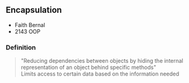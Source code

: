 ## Encapsulation
- Faith Bernal
- 2143 OOP

### Definition
> "Reducing dependencies between objects by hiding the internal representation of an object behind specific methods"  
> Limits access to certain data based on the information needed
